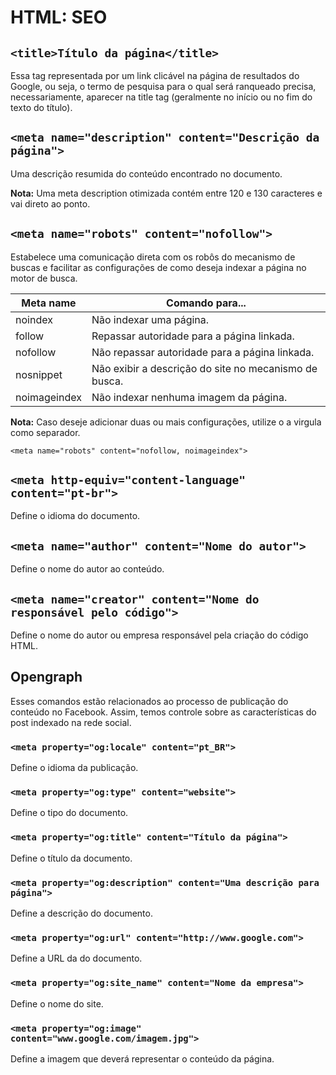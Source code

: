 # HTML: SEO
## `<title>Título da página</title>` 

Essa tag representada por um link clicável na página de resultados do Google, ou seja, o termo de pesquisa para o qual será ranqueado precisa, necessariamente, aparecer na title tag (geralmente no início ou no fim do texto do título).

## `<meta name="description" content="Descrição da página">`

Uma descrição resumida do conteúdo encontrado no documento.

**Nota:** Uma meta description otimizada contém entre 120 e 130 caracteres e vai direto ao ponto.

## `<meta name="robots" content="nofollow">`

Estabelece uma comunicação direta com os robôs do mecanismo de buscas e facilitar as configurações de como deseja indexar a página no motor de busca.

| Meta name    |	Comando para...                                       |
| ---          | ---                                                    |
| noindex	     | Não indexar uma página.                                |
| follow	     | Repassar autoridade para a página linkada.             |
| nofollow	   | Não repassar autoridade para a página linkada.         |
| nosnippet	   | Não exibir a descrição do site no mecanismo de busca.  |
| noimageindex | Não indexar nenhuma imagem da página.                  |

**Nota:** Caso deseje adicionar duas ou mais configurações, utilize o a virgula como separador.

```
<meta name="robots" content="nofollow, noimageindex">
```

## `<meta http-equiv="content-language" content="pt-br">`

Define o idioma do documento.

## `<meta name="author" content="Nome do autor">`

Define o nome do autor ao conteúdo.

## `<meta name="creator" content="Nome do responsável pelo código">`

Define o nome do autor ou empresa responsável pela criação do código HTML.

## Opengraph

Esses comandos estão relacionados ao processo de publicação do conteúdo no Facebook. Assim, temos controle sobre as características do post indexado na rede social.

### `<meta property="og:locale" content="pt_BR">` 

Define o idioma da publicação.

### `<meta property="og:type" content="website">`

Define o tipo do documento.

### `<meta property="og:title" content="Título da página">`

Define o título da documento.

### `<meta property="og:description" content="Uma descrição para página">`

Define a descrição do documento.

### `<meta property="og:url" content="http://www.google.com">`

Define a URL da do documento.

### `<meta property="og:site_name" content="Nome da empresa">`

Define o nome do site.

### `<meta property="og:image" content="www.google.com/imagem.jpg">`

Define a imagem que deverá representar o conteúdo da página.
